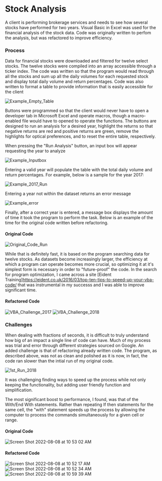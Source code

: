 # Stock Analysis
A client is performing brokerage services and needs to see how several stocks have performed for two years. Visual Basic in Excel was used for the financial analysis of the stock data.  Code was originally written to perfom the analysis, but was refactored to improve efficiency.
### Process

Data for financial stocks were downloaded and filtered for twelve select stocks.  The twelve stocks were compiled into an array accessible through a ticker index.  The code was written so that the program would read through all the stocks and sum up all the daily volumes for each requested stock and display total daily volume and return percentages.  Code was also written to format a table to provide information that is easily accessible for the client

![Example_Empty_Table](https://user-images.githubusercontent.com/108758105/183268838-0af21f2e-4684-4eb3-8e2e-c42ef62bdc28.png)

Buttons were programmed so that the client would never have to open a developer tab in Microsoft Excel and operate macros, though a macro-enabled file would have to opened to operate the functions.  The buttons are designed to run an analysis for a desired year, highlight the returns so that negative returns are red and positive returns are green, remove the highlights for optical preferences, and to reset the entire table, respectively.

When pressing the "Run Analysis" button, an input box will appear requesting the year to analyze

![Example_Inputbox](https://user-images.githubusercontent.com/108758105/183269386-50d18bc6-de5a-4e6f-9552-9cbfac1a83b0.png)

Entering a valid year will populate the table with the total daily volume and return percentages. For example, below is a sample for the year 2017:

![Example_2017_Run](https://user-images.githubusercontent.com/108758105/183269458-b1996f56-51e1-4644-88b8-ea8aa928e914.png)

Entering a year not within the dataset returns an error message

![Example_error](https://user-images.githubusercontent.com/108758105/183269430-734e04a1-daa2-4444-afb9-e1f30e04ef89.png)

Finally, after a correct year is entered, a message box displays the amount of time it took the program to perform the task.  Below is an example of the time for the original code written before refactoring.


#### Original Code
![Original_Code_Run](https://user-images.githubusercontent.com/108758105/183269664-dd166459-f3da-455b-8cb8-f94b05142139.png)

While that is definitely fast, it is based on the program searching data for twelve stocks.  As datasets become increasingly larger, the efficiency at which a program can operate becomes more crucial, so optimizing it at it's simplest form is necessary in order to "future-proof" the code. In the search for program optimization, I came across a site [Eident Training]https://eident.co.uk/2016/03/top-ten-tips-to-speed-up-your-vba-code/ that was instrumental in my successs and I was able to improve significant time.


#### Refactored Code
![VBA_Challenge_2017](https://user-images.githubusercontent.com/108758105/183270004-4995e92e-adab-4642-b181-13bc5a495b10.png) ![VBA_Challenge_2018](https://user-images.githubusercontent.com/108758105/183270009-6ee2a035-d7a3-4078-9d02-29c5e1d47bfa.png)


### Challenges
When dealing with fractions of seconds, it is difficult to truly understand how big of an impact a single line of code can have.  Much of my process was trial and error through different strategies sourced on Google.  An added challenge is that of refactoring already written code.  The program, as described above, was not as clean and polished as it is now, in fact, the code ran slower than the intial run of my original code.

![1st_Run_2018](https://user-images.githubusercontent.com/108758105/183270054-95bccb7b-f4d8-4045-ae0f-d44ffbe01279.png)

It was challenging finding ways to speed up the process while not only keeping the functionality, but adding user friendly function and simplification.

The most significant boost to performance, I found, was that of the With/End With statements.  Rather than repeating If then statements for the same cell, the "with" statement speeds up the process by allowing the computer to process the commands simultaneously for a given cell or range.


#### Original Code
![Screen Shot 2022-08-08 at 10 53 02 AM](https://user-images.githubusercontent.com/108758105/183447990-bba831c9-8c97-49a6-a53a-462e5fb279ee.png) 


#### Refactored Code
![Screen Shot 2022-08-08 at 10 52 17 AM](https://user-images.githubusercontent.com/108758105/183447997-151ca383-f203-42e1-96eb-d2e5135d4bfb.png)![Screen Shot 2022-08-08 at 10 52 34 AM](https://user-images.githubusercontent.com/108758105/183447993-f7a5a978-edf0-472b-b1bb-30c7ec4ae1e2.png)![Screen Shot 2022-08-08 at 10 59 39 AM](https://user-images.githubusercontent.com/108758105/183448744-90303c19-676a-45a8-8ba6-e596ecb4b892.png)
